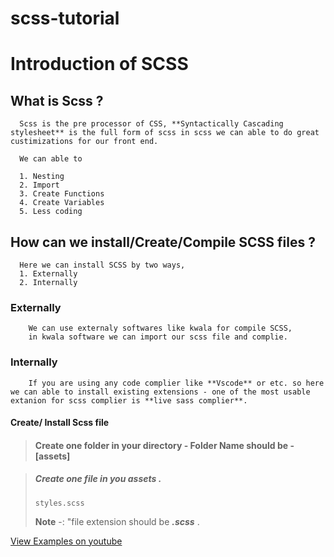 # scss-tutorial

#   Introduction of SCSS

##  What is Scss ?

      Scss is the pre processor of CSS, **Syntactically Cascading stylesheet** is the full form of scss in scss we can able to do great custimizations for our front end.

      We can able to 
   
      1. Nesting
      2. Import
      3. Create Functions
      4. Create Variables
      5. Less coding
      

##  How can we install/Create/Compile SCSS files ?
      Here we can install SCSS by two ways,
      1. Externally
      2. Internally

###  Externally
        We can use externaly softwares like kwala for compile SCSS,
        in kwala software we can import our scss file and complie.

### Internally 
        If you are using any code complier like **Vscode** or etc. so here we can able to install existing extensions - one of the most usable extanion for scss complier is **live sass complier**. 

       
#### Create/ Install Scss file
    
> #### Create one folder in your directory - **Folder Name should be - [assets]**
    
>  #####  Create one file in you **assets** .
>
>   <code>styles.scss</code>
>
>  **Note** -: "file extension should be ***.scss*** . 





[View Examples on youtube ](https://www.youtube.com/@programmingashram/)
